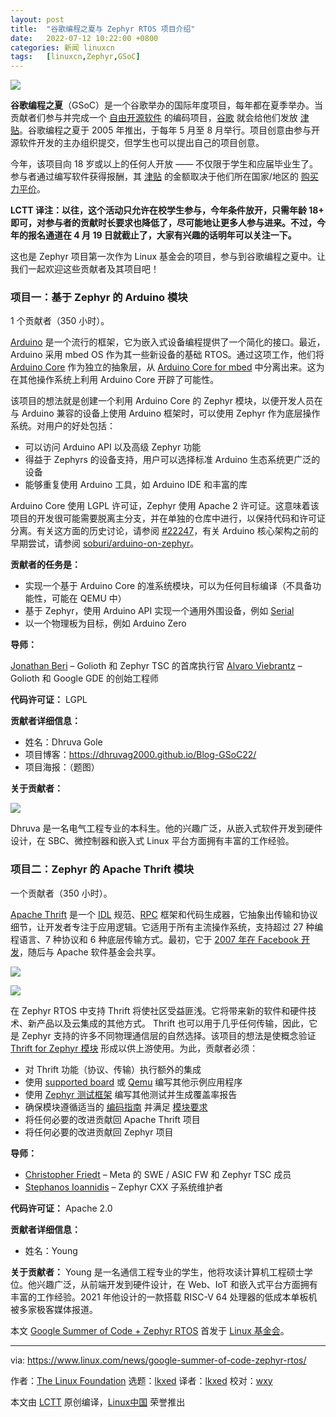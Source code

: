 ```yaml
---
layout: post
title:	"谷歌编程之夏与 Zephyr RTOS 项目介绍"
date:	2022-07-12 10:22:00 +0800 
categories:	新闻 linuxcn 
tags:	[linuxcn,Zephyr,GSoC]
---
```



![](/Asserts/Images//attachment/album/202207/12/102306u5vlj0ek5llhlkph.jpg)


**谷歌编程之夏**（GSoC）是一个谷歌举办的国际年度项目，每年都在夏季举办。当贡献者们参与并完成一个 [自由开源软件](https://en.wikipedia.org/wiki/Free_and_open-source_software) 的编码项目，[谷歌](https://en.wikipedia.org/wiki/Google) 就会给他们发放 [津贴](https://en.wikipedia.org/wiki/Stipend)。谷歌编程之夏于 2005 年推出，于每年 5 月至 8 月举行。项目创意由参与开源软件开发的主办组织提交，但学生也可以提出自己的项目创意。


今年，该项目向 18 岁或以上的任何人开放 —— 不仅限于学生和应届毕业生了。参与者通过编写软件获得报酬，其 [津贴](https://en.wikipedia.org/wiki/Stipend) 的金额取决于他们所在国家/地区的 [购买力平价](https://en.wikipedia.org/wiki/Purchasing_power_parity)。


**LCTT 译注：以往，这个活动只允许在校学生参与，今年条件放开，只需年龄 18+ 即可，对参与者的贡献时长要求也降低了，尽可能地让更多人参与进来。不过，今年的报名通道在 4 月 19 日就截止了，大家有兴趣的话明年可以关注一下。**


这也是 Zephyr 项目第一次作为 Linux 基金会的项目，参与到谷歌编程之夏中。让我们一起欢迎这些贡献者及其项目吧！


### 项目一：基于 Zephyr 的 Arduino 模块


1 个贡献者（350 小时）。


[Arduino](https://www.arduino.cc/) 是一个流行的框架，它为嵌入式设备编程提供了一个简化的接口。最近，Arduino 采用 mbed OS 作为其一些新设备的基础 RTOS。通过这项工作，他们将 [Arduino Core](https://github.com/arduino/ArduinoCore-API) 作为独立的抽象层，从 [Arduino Core for mbed](https://github.com/arduino/ArduinoCore-mbed) 中分离出来。这为在其他操作系统上利用 Arduino Core 开辟了可能性。


该项目的想法就是创建一个利用 Arduino Core 的 Zephyr 模块，以便开发人员在与 Arduino 兼容的设备上使用 Arduino 框架时，可以使用 Zephyr 作为底层操作系统。对用户的好处包括：


* 可以访问 Arduino API 以及高级 Zephyr 功能
* 得益于 Zephyrs 的设备支持，用户可以选择标准 Arduino 生态系统更广泛的设备
* 能够重复使用 Arduino 工具，如 Arduino IDE 和丰富的库


Arduino Core 使用 LGPL 许可证，Zephyr 使用 Apache 2 许可证。这意味着该项目的开发很可能需要脱离主分支，并在单独的仓库中进行，以保持代码和许可证分离。有关这方面的历史讨论，请参阅 [#22247](https://github.com/zephyrproject-rtos/zephyr/issues/22247)，有关 Arduino 核心架构之前的早期尝试，请参阅 [soburi/arduino-on-zephyr](https://github.com/soburi/arduino-on-zephyr)。


**贡献者的任务是：**


* 实现一个基于 Arduino Core 的准系统模块，可以为任何目标编译（不具备功能性，可能在 QEMU 中）
* 基于 Zephyr，使用 Arduino API 实现一个通用外围设备，例如 [Serial](https://www.arduino.cc/reference/en/language/functions/communication/serial/)
* 以一个物理板为目标，例如 Arduino Zero


**导师：**


[Jonathan Beri](https://www.linkedin.com/in/jonathanberi/) – Golioth 和 Zephyr TSC 的首席执行官 [Alvaro Viebrantz](https://www.linkedin.com/in/alvaro-viebrantz-55119048/) – Golioth 和 Google GDE 的创始工程师


**代码许可证：** LGPL


**贡献者详细信息：**


* 姓名：Dhruva Gole
* 项目博客：<https://dhruvag2000.github.io/Blog-GSoC22/>
* 项目海报：（题图）


**关于贡献者：**


![](/Asserts/Images//attachment/album/202207/12/102234y0kdkkki9j83nk99.jpg)


Dhruva 是一名电气工程专业的本科生。他的兴趣广泛，从嵌入式软件开发到硬件设计，在 SBC、微控制器和嵌入式 Linux 平台方面拥有丰富的工作经验。


### 项目二：Zephyr 的 Apache Thrift 模块


一个贡献者（350 小时）。


[Apache Thrift](https://github.com/apache/thrift) 是一个 [IDL](https://en.wikipedia.org/wiki/Interface_description_language) 规范、[RPC](https://en.wikipedia.org/wiki/Remote_procedure_call) 框架和代码生成器，它抽象出传输和协议细节，让开发者专注于应用逻辑。它适用于所有主流操作系统，支持超过 27 种编程语言、7 种协议和 6 种底层传输方式。最初，它于 [2007 年在 Facebook 开发](https://thrift.apache.org/static/files/thrift-20070401.pdf)，随后与 Apache 软件基金会共享。


![](/Asserts/Images//attachment/album/202207/12/102235wxg17ohiw8wko1kb.png)


![](/Asserts/Images//attachment/album/202207/12/102235ls9vxvcxsxrrr6b9.png)


在 Zephyr RTOS 中支持 Thrift 将使社区受益匪浅。它将带来新的软件和硬件技术、新产品以及云集成的其他方式。 Thrift 也可以用于几乎任何传输，因此，它是 Zephyr 支持的许多不同物理通信层的自然选择。该项目的想法是使概念验证 [Thrift for Zephyr 模块](https://github.com/cfriedt/thrift-for-zephyr) 形成以供上游使用。为此，贡献者必须：


* 对 Thrift 功能（协议、传输）执行额外的集成
* 使用 [supported board](https://docs.zephyrproject.org/latest/boards/index.html) 或 [Qemu](https://docs.zephyrproject.org/latest/guides/networking/qemu_user_setup.html) 编写其他示例应用程序
* 使用 [Zephyr 测试框架](https://docs.zephyrproject.org/latest/guides/test/ztest.html) 编写其他测试并生成覆盖率报告
* 确保模块遵循适当的 [编码指南](https://docs.zephyrproject.org/latest/contribute/coding_guidelines/index.html) 并满足 [模块要求](https://docs.zephyrproject.org/latest/guides/modules.html)
* 将任何必要的改进贡献回 Apache Thrift 项目
* 将任何必要的改进贡献回 Zephyr 项目


**导师：**


* [Christopher Friedt](https://www.linkedin.com/in/christopher-friedt/) – Meta 的 SWE / ASIC FW 和 Zephyr TSC 成员
* [Stephanos Ioannidis](https://www.linkedin.com/in/stephanosio/) – Zephyr CXX 子系统维护者


**代码许可证：** Apache 2.0


**贡献者详细信息：**


* 姓名：Young


**关于贡献者：** Young 是一名通信工程专业的学生，他将攻读计算机工程硕士学位。他兴趣广泛，从前端开发到硬件设计，在 Web、IoT 和嵌入式平台方面拥有丰富的工作经验。2021 年他设计的一款搭载 RISC-V 64 处理器的低成本单板机被多家极客媒体报道。


本文 [Google Summer of Code + Zephyr RTOS](https://www.linuxfoundation.org/blog/google-summer-of-code-zephyr-rtos/) 首发于 [Linux 基金会](https://www.linuxfoundation.org/)。




---


via: <https://www.linux.com/news/google-summer-of-code-zephyr-rtos/>


作者：[The Linux Foundation](https://www.linuxfoundation.org/blog/google-summer-of-code-zephyr-rtos/) 选题：[lkxed](https://github.com/lkxed) 译者：[lkxed](https://github.com/lkxed) 校对：[wxy](https://github.com/wxy)


本文由 [LCTT](https://github.com/LCTT/TranslateProject) 原创编译，[Linux中国](https://linux.cn/) 荣誉推出
